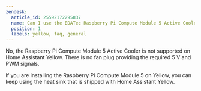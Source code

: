 ```yaml
---
zendesk:
  article_id: 25592172295837
  name: Can I use the EDATec Raspberry Pi Compute Module 5 Active Cooler?
  position: 1
  labels: yellow, faq, general
---
```


No, the Raspberry Pi Compute Module 5 Active Cooler is not supported on Home Assistant Yellow. There is no fan plug providing the required 5&nbsp;V and PWM signals.

If you are installing the Raspberry Pi Compute Module 5 on Yellow, you can keep using the heat sink that is shipped with Home Assistant Yellow.
